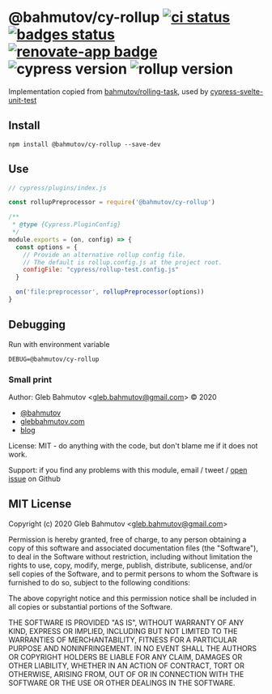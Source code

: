 # @bahmutov/cy-rollup [![ci status][ci image]][ci url] [![badges status][badges image]][badges url] [![renovate-app badge][renovate-badge]][renovate-app] ![cypress version](https://img.shields.io/badge/cypress-4.12.1-brightgreen) ![rollup version](https://img.shields.io/badge/rollup-2.24.0-brightgreen)

Implementation copied from [bahmutov/rolling-task](https://github.com/bahmutov/rolling-task), used by [cypress-svelte-unit-test](https://github.com/bahmutov/cypress-svelte-unit-test)

## Install

```
npm install @bahmutov/cy-rollup --save-dev
```

## Use

```js
// cypress/plugins/index.js

const rollupPreprocessor = require('@bahmutov/cy-rollup')

/**
 * @type {Cypress.PluginConfig}
 */
module.exports = (on, config) => {
  const options = {
    // Provide an alternative rollup config file.
    // The default is rollup.config.js at the project root.
    configFile: "cypress/rollup-test.config.js"
  }

  on('file:preprocessor', rollupPreprocessor(options))
}
```

## Debugging

Run with environment variable

```
DEBUG=@bahmutov/cy-rollup
```

### Small print

Author: Gleb Bahmutov &lt;gleb.bahmutov@gmail.com&gt; &copy; 2020

* [@bahmutov](https://twitter.com/bahmutov)
* [glebbahmutov.com](https://glebbahmutov.com)
* [blog](https://glebbahmutov.com/blog)

License: MIT - do anything with the code, but don't blame me if it does not work.

Support: if you find any problems with this module, email / tweet /
[open issue](https://github.com/bahmutov/cy-rollup/issues) on Github

## MIT License

Copyright (c) 2020 Gleb Bahmutov &lt;gleb.bahmutov@gmail.com&gt;

Permission is hereby granted, free of charge, to any person
obtaining a copy of this software and associated documentation
files (the "Software"), to deal in the Software without
restriction, including without limitation the rights to use,
copy, modify, merge, publish, distribute, sublicense, and/or sell
copies of the Software, and to permit persons to whom the
Software is furnished to do so, subject to the following
conditions:

The above copyright notice and this permission notice shall be
included in all copies or substantial portions of the Software.

THE SOFTWARE IS PROVIDED "AS IS", WITHOUT WARRANTY OF ANY KIND,
EXPRESS OR IMPLIED, INCLUDING BUT NOT LIMITED TO THE WARRANTIES
OF MERCHANTABILITY, FITNESS FOR A PARTICULAR PURPOSE AND
NONINFRINGEMENT. IN NO EVENT SHALL THE AUTHORS OR COPYRIGHT
HOLDERS BE LIABLE FOR ANY CLAIM, DAMAGES OR OTHER LIABILITY,
WHETHER IN AN ACTION OF CONTRACT, TORT OR OTHERWISE, ARISING
FROM, OUT OF OR IN CONNECTION WITH THE SOFTWARE OR THE USE OR
OTHER DEALINGS IN THE SOFTWARE.

[ci image]: https://github.com/bahmutov/cy-rollup/workflows/ci/badge.svg?branch=master
[ci url]: https://github.com/bahmutov/cy-rollup/actions
[badges image]: https://github.com/bahmutov/cy-rollup/workflows/badges/badge.svg?branch=master
[badges url]: https://github.com/bahmutov/cy-rollup/actions
[renovate-badge]: https://img.shields.io/badge/renovate-app-blue.svg
[renovate-app]: https://renovateapp.com/
